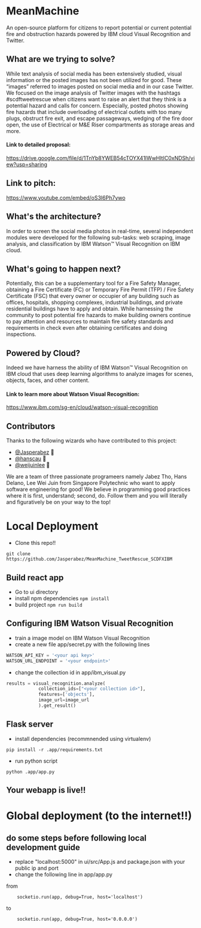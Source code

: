 # MeanMachine

An open-source platform for citizens to report potential or current potential fire and obstruction hazards powered by IBM cloud Visual Recognition and Twitter.

## What are we trying to solve?

While text analysis of social media has been extensively studied, visual information or the posted images has not been utilized for good. These “images” referred to images posted on social media and in our case Twitter. We focused on the image analysis of Twitter images with the hashtags #scdftweetrescue when citizens want to raise an alert that they think is a potential hazard and calls for concern. Especially, posted photos showing fire hazards that include overloading of electrical outlets with too many plugs, obstruct fire exit, and escape passageways, wedging of the fire door open, the use of Electrical or M&E Riser compartments as storage areas and more.

#### Link to detailed proposal:

https://drive.google.com/file/d/1TnYb8YWEB54cTOYX41IWwHltIC0xNDSh/view?usp=sharing

## Link to pitch:

https://www.youtube.com/embed/oS3I6Ph7ywo

## What's the architecture?

In order to screen the social media photos in real-time, several independent modules were developed for the following sub-tasks: web scraping, image analysis, and classification by IBM Watson™ Visual Recognition on IBM cloud. 

## What's going to happen next?

Potentially, this can be a supplementary tool for a Fire Safety Manager, obtaining a Fire Certificate (FC) or Temporary Fire Permit (TFP) / Fire Safety Certificate (FSC) that every owner or occupier of any building such as offices, hospitals, shopping complexes, industrial buildings, and private residential buildings have to apply and obtain. While harnessing the community to post potential fire hazards to make building owners continue to pay attention and resources to maintain fire safety standards and requirements in check even after obtaining certificates and doing inspections. 

## Powered by Cloud?

Indeed we have harness the ability of IBM Watson™ Visual Recognition on IBM cloud that uses deep learning algorithms to analyze images for scenes, objects, faces, and other content.

#### Link to learn more about Watson Visual Recognition:

https://www.ibm.com/sg-en/cloud/watson-visual-recognition

## Contributors

Thanks to the following wizards who have contributed to this project:

* [@Jasperabez](https://github.com/Jasperabez) 📖
* [@hanscau](https://github.com/hanscau) 🐛
* [@weijuinlee](https://github.com/weijuinlee) 🐛

We are a team of three passionate programeers namely Jabez Tho, Hans Delano, Lee Wei Juin from Singapore Polytechnic who want to apply software engineering for good! We believe in programming good practices where it is first, understand; second, do. Follow them and you will literally and figuratively be on your way to the top!

# Local Deployment

- Clone this repo!!

`git clone https://github.com/Jasperabez/MeanMachine_TweetRescue_SCDFXIBM`

## Build react app
- Go to ui directory
- install npm dependencies
`npm install`
- build project
`npm run build`

## Configuring IBM Watson Visual Recognition
- train a image model on IBM Watson Visual Recognition
- create a new file app/secret.py with the following lines
```python
WATSON_API_KEY = '<your api key>'
WATSON_URL_ENDPOINT = '<your endpoint>'
```
- change the collection id in app/ibm_visual.py
```python
results = visual_recognition.analyze(
            collection_ids=["<your collection id>"],
            features=['objects'],
            image_url=image_url
            ).get_result()
```

## Flask server
- install dependencies (recommnended using virtualenv)

`pip install -r .app/requirements.txt`
- run python script

`python .app/app.py`

## Your webapp is live!!

# Global deployment (to the internet!!)
## do some steps before following local development guide

- replace "localhost:5000" in ui/src/App.js and package.json with your public ip and port
- change the following line in app/app.py

from 

`    socketio.run(app, debug=True, host='localhost')`

to

`    socketio.run(app, debug=True, host='0.0.0.0')`
